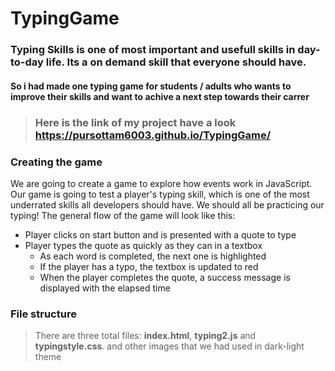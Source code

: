 # TypingGame 
### Typing Skills is one of most important and usefull skills in day-to-day life. Its a on demand skill that everyone should have.
#### So i had made one typing game for students / adults who wants to improve their skills and want to achive a next step towards their carrer 
> ### Here is the link of my project have a look <https://pursottam6003.github.io/TypingGame/>

### Creating the game

We are going to create a game to explore how events work in JavaScript. Our game is going to test a player's typing skill, which is one of the most underrated skills all developers should have. We should all be practicing our typing! The general flow of the game will look like this:

- Player clicks on start button and is presented with a quote to type
- Player types the quote as quickly as they can in a textbox
  - As each word is completed, the next one is highlighted
  - If the player has a typo, the textbox is updated to red
  - When the player completes the quote, a success message is displayed with the elapsed time


### File structure

> There are three total files: **index.html**, **typing2.js** and **typingstyle.css**. and other images that we had used in dark-light theme

